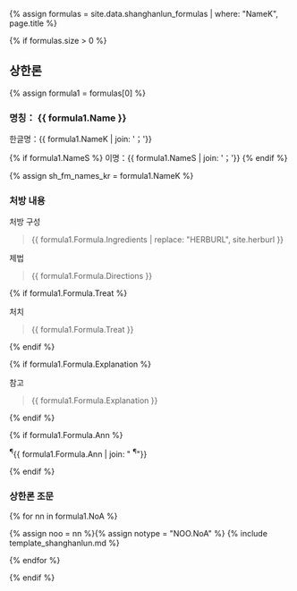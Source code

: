 {% assign formulas = site.data.shanghanlun_formulas | where: "NameK", page.title %}

{% if formulas.size > 0 %}

## 상한론

{% assign formula1 = formulas[0] %}

### 명칭： __{{ formula1.Name }}__

한글명：{{ formula1.NameK | join: '；'}}

{% if formula1.NameS %}
이명：{{ formula1.NameS | join: '；'}}
{% endif %}

{% assign sh_fm_names_kr = formula1.NameK %}

### 처방 내용

처방 구성

> {{ formula1.Formula.Ingredients | replace: "HERBURL", site.herburl }}

제법

> {{ formula1.Formula.Directions }}

{% if formula1.Formula.Treat %}

처치

> {{ formula1.Formula.Treat }}

{% endif %}

{% if formula1.Formula.Explanation %}

참고

> {{ formula1.Formula.Explanation }}

{% endif %}


{% if formula1.Formula.Ann %}

<p class="ann"><sup>¶</sup>{{ formula1.Formula.Ann | join: " <sup>¶</sup>"}} </p>

{% endif %}



### 상한론 조문

{% for nn in formula1.NoA %}

{% assign noo = nn %}{% assign notype = "NOO.NoA" %}
{% include template_shanghanlun.md %}

{% endfor %}



{% endif %}

